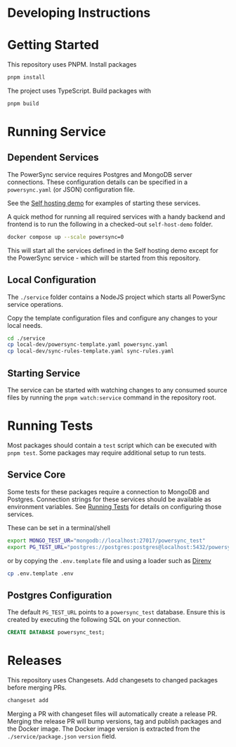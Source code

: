 # Developing Instructions

# Getting Started

This repository uses PNPM. Install packages

```bash
pnpm install
```

The project uses TypeScript. Build packages with

```bash
pnpm build
```

# Running Service

## Dependent Services

The PowerSync service requires Postgres and MongoDB server connections. These configuration details can be specified in a `powersync.yaml` (or JSON) configuration file.

See the [Self hosting demo](https://github.com/powersync-ja/self-host-demo) for examples of starting these services.

A quick method for running all required services with a handy backend and frontend is to run the following in a checked-out `self-host-demo` folder.

```bash
docker compose up --scale powersync=0
```

This will start all the services defined in the Self hosting demo except for the PowerSync service - which will be started from this repository.

## Local Configuration

The `./service` folder contains a NodeJS project which starts all PowerSync service operations.

Copy the template configuration files and configure any changes to your local needs.

```bash
cd ./service
cp local-dev/powersync-template.yaml powersync.yaml
cp local-dev/sync-rules-template.yaml sync-rules.yaml
```

## Starting Service

The service can be started with watching changes to any consumed source files by running the `pnpm watch:service` command in the repository root.

# Running Tests

Most packages should contain a `test` script which can be executed with `pnpm test`. Some packages may require additional setup to run tests.

## Service Core

Some tests for these packages require a connection to MongoDB and Postgres. Connection strings for these services should be available as environment variables. See [Running Tests](#running-services) for details on configuring those services.

These can be set in a terminal/shell

```bash
export MONGO_TEST_UR="mongodb://localhost:27017/powersync_test"
export PG_TEST_URL="postgres://postgres:postgres@localhost:5432/powersync_test"
```

or by copying the `.env.template` file and using a loader such as [Direnv](https://direnv.net/)

```bash
cp .env.template .env
```

## Postgres Configuration

The default `PG_TEST_URL` points to a `powersync_test` database. Ensure this is created by executing the following SQL on your connection.

```SQL
CREATE DATABASE powersync_test;
```

# Releases

This repository uses Changesets. Add changesets to changed packages before merging PRs.

```bash
changeset add
```

Merging a PR with changeset files will automatically create a release PR. Merging the release PR will bump versions, tag and publish packages and the Docker image. The Docker image version is extracted from the `./service/package.json` `version` field.
